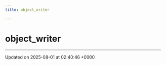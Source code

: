 ```yaml
---
title: object_writer

---
```


# object_writer





-------------------------------

Updated on 2025-08-01 at 02:40:46 +0000